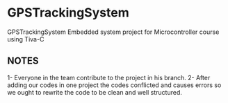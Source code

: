 # GPSTrackingSystem
GPSTrackingSystem Embedded system project for Microcontroller course using Tiva-C
## NOTES
1- Everyone in the team contribute to the project in his branch.
2- After adding our codes in one project the codes conflicted and causes errors so we ought to rewrite the code to be clean and well structured.

